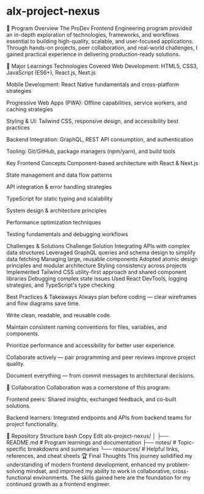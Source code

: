 # alx-project-nexus

📌 Program Overview
The ProDev Frontend Engineering program provided an in-depth exploration of technologies, frameworks, and workflows essential to building high-quality, scalable, and user-focused applications. Through hands-on projects, peer collaboration, and real-world challenges, I gained practical experience in delivering production-ready solutions.

🚀 Major Learnings
Technologies Covered
Web Development: HTML5, CSS3, JavaScript (ES6+), React.js, Next.js

Mobile Development: React Native fundamentals and cross-platform strategies

Progressive Web Apps (PWA): Offline capabilities, service workers, and caching strategies

Styling & UI: Tailwind CSS, responsive design, and accessibility best practices

Backend Integration: GraphQL, REST API consumption, and authentication

Tooling: Git/GitHub, package managers (npm/yarn), and build tools

Key Frontend Concepts
Component-based architecture with React & Next.js

State management and data flow patterns

API integration & error handling strategies

TypeScript for static typing and scalability

System design & architecture principles

Performance optimization techniques

Testing fundamentals and debugging workflows

Challenges & Solutions
Challenge	Solution
Integrating APIs with complex data structures	Leveraged GraphQL queries and schema design to simplify data fetching
Managing large, reusable components	Adopted atomic design principles and modular architecture
Styling consistency across projects	Implemented Tailwind CSS utility-first approach and shared component libraries
Debugging complex state issues	Used React DevTools, logging strategies, and TypeScript's type checking

Best Practices & Takeaways
Always plan before coding — clear wireframes and flow diagrams save time.

Write clean, readable, and reusable code.

Maintain consistent naming conventions for files, variables, and components.

Prioritize performance and accessibility for better user experience.

Collaborate actively — pair programming and peer reviews improve project quality.

Document everything — from commit messages to architectural decisions.

🤝 Collaboration
Collaboration was a cornerstone of this program:

Frontend peers: Shared insights, exchanged feedback, and co-built solutions.

Backend learners: Integrated endpoints and APIs from backend teams for project functionality.


📂 Repository Structure
bash
Copy
Edit
alx-project-nexus/
│
├── README.md         # Program learnings and documentation
├── notes/            # Topic-specific breakdowns and summaries
└── resources/        # Helpful links, references, and cheat sheets
🏆 Final Thoughts
This journey solidified my understanding of modern frontend development, enhanced my problem-solving mindset, and improved my ability to work in collaborative, cross-functional environments. The skills gained here are the foundation for my continued growth as a frontend engineer.
